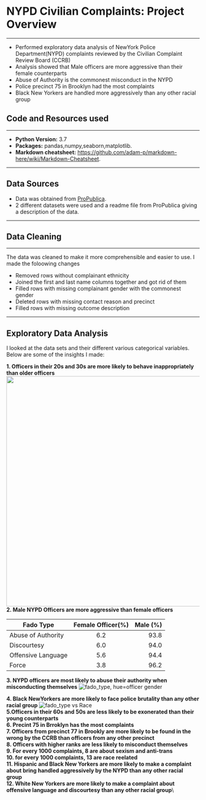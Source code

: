 
# NYPD Civilian Complaints: Project Overview
***
* Performed exploratory data analysis of NewYork Police Department(NYPD) complaints reviewed by the Civilian Complaint Review Board (CCRB)
* Analysis showed that Male officers are more aggressive than their female counterparts
* Abuse of Authority is the commonest misconduct in the NYPD
* Police precinct 75 in Brooklyn had the most complaints  
* Black New Yorkers are handled more aggressively than any other racial group

## Code and Resources used
***
- **Python Version:** 3.7
- **Packages:** pandas,numpy,seaborn,matplotlib.
- **Markdown cheatsheet:** https://github.com/adam-p/markdown-here/wiki/Markdown-Cheatsheet.
***
## Data Sources
- Data was obtained from [ProPublica](https://www.propublica.org/article/nypd-civilian-complaint-review-board-editors-note).
- 2 different datasets were used and a readme file from ProPublica giving a description of the data.
***
## Data Cleaning
***
The data was cleaned to make it more comprehensible and easier to use. I made the foloowing changes
* Removed rows without complainant ethnicity
* Joined the first and last name columns together and got rid of them
* Filled rows with missing complainant gender with the commonest gender
* Deleted rows with missing contact reason and precinct
* Filled rows with missing outcome description
***
## Exploratory Data Analysis
I looked at the data sets and their different various categorical variables.
Below are some of the insights I made:

**1. Officers in their 20s and 30s are more likely to behave inappropriately than older officers**
<img src="https://user-images.githubusercontent.com/58377262/89234537-23e9b500-d5e4-11ea-865b-a4d1376d2354.png" height=600 width=1200 align=left>
 

**2. Male NYPD Officers are more aggressive than female officers**

| Fado Type          | Female Officer(%) | Male (%) |
| ------------------ |:-----------------:| --------:|
| Abuse of Authority | 6.2               |   93.8   |
|        Discourtesy | 6.0               |   94.0   |
| Offensive Language | 5.6               |   94.4   |
|              Force | 3.8               |   96.2   |

**3. NYPD officers are most likely to abuse their authority when misconducting themselves** 
![fado_type, hue=officer gender](https://user-images.githubusercontent.com/58377262/89235674-8c399600-d5e6-11ea-960f-497f35463ee9.png)


**4. Black NewYorkers are more likely to face police brutality than any other racial group**
![fado_type vs Race](https://user-images.githubusercontent.com/58377262/89235925-23065280-d5e7-11ea-8fc2-a239b3c978ca.png)\
**5.Officers  in their 60s and 50s are less likely to be exonerated than their young counterparts**\
**6. Precint 75 in Brroklyn has the most complaints**\
**7. Officers from precinct 77 in Brookly are more likely to be found in the wrong by the CCRB than officers from any other precinct**\
**8. Officers with higher ranks are less likely to misconduct themselves**\
**9. For every 1000 complaints, 8 are about sexism and anti-trans**\
**10. for every 1000 complaints, 13 are race reelated**\
**11. Hispanic and Black New Yorkers are more likely to make a complaint about bring handled aggressively by the NYPD than any other racial group**\
**12. White New Yorkers are more likely to make a complaint about offensive language and discourtesy than any other racial group**\

